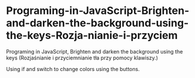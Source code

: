 # Programing-in-JavaScript-Brighten-and-darken-the-background-using-the-keys-Rozja-nianie-i-przyciem
Programing in JavaScript, Brighten and darken the background using the keys (Rozjaśnianie i przyciemnianie tła przy pomocy klawiszy.)


Using if and switch to change colors using the buttons.
